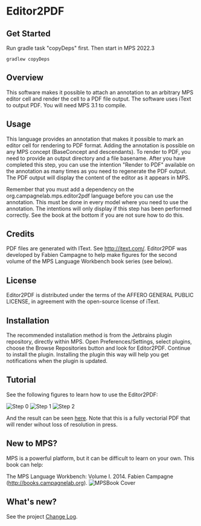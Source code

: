 Editor2PDF
==========

Get Started
-----------

Run gradle task "copyDeps" first. Then start in MPS 2022.3

`gradlew copyDeps`

Overview
--------
This software makes it possible to attach an annotation to an arbitrary MPS editor cell and render the cell to a PDF file output. The software uses iText to output PDF. You will need MPS 3.1 to compile.

Usage
-----
This language provides an annotation that makes it possible to mark an editor cell for rendering to PDF format. Adding the annotation is possible on any MPS concept (BaseConcept and descendants). To render to PDF, you need to provide an output directory and a file basename. After you have completed this step, you can use the intention "Render to PDF" available on the annotation as many times as you need to regenerate the PDF output. The PDF output will display the content of the editor as it appears in MPS.

Remember that you must add a dependency on the org.campagnelab.mps.editor2pdf
language before you can use the annotation. This must be done in every model where you
need to use the annotation. The intentions will only display if this step has been performed correctly.
See the book at the bottom if you are not sure how to do this.

Credits
-------
PDF files are generated with IText. See http://itext.com/. Editor2PDF was developed by Fabien Campagne to help make figures for the second volume of the MPS Language Workbench book series (see below).

License
-------
Editor2PDF is distributed under the terms of the AFFERO GENERAL PUBLIC LICENSE, in agreement with the open-source license of iText.

Installation
------------

The recommended installation method is from the Jetbrains plugin repository, directly within MPS. Open Preferences/Settings, select plugins, choose the Browse Repositories button and look for Editor2PDF. Continue to install the plugin. Installing the plugin this way will help you get notifications when the plugin is updated.

Tutorial
--------

See the following figures to learn how to use the Editor2PDF:

![Step 0](figures/Tutorial0.png)
![Step 1](figures/Tutorial1.png)
![Step 2](figures/Tutorial2.png)

And the result can be seen [here](figures/MyClass.pdf). Note that this is a fully vectorial PDF that will render wihout loss of resolution in press.

New to MPS? 
-----------
MPS is a powerful platform, but it can be difficult to learn on your own. This book can help:

The MPS Language Workbench: Volume I. 2014. Fabien Campagne (http://books.campagnelab.org).
![MPSBook Cover](http://campagnelab.org/files/MPS_Book-Cover-Volume1-small.png) 

What's new?
-----------
See the project [Change Log](https://github.com/CampagneLaboratory/Editor2PDF/wiki/Change-Log).
